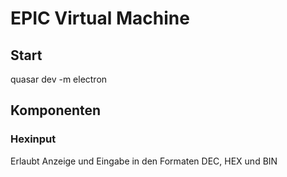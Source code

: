 # EPIC Virtual Machine

## Start

quasar dev -m electron

## Komponenten

### Hexinput

Erlaubt Anzeige und Eingabe in den Formaten DEC, HEX und BIN
